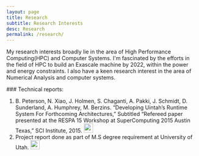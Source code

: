 ```yaml
---
layout: page
title: Research
subtitle: Research Interests
desc: Research
permalink: /research/
---
```


<p>
My research interests broadly lie in the area of High Performance Computing(HPC) and Computer Systems. I'm fascinated by the efforts in the field of HPC to build an Exascale machine by 2022, within the power and energy constraints. I also have a keen research interest in the area of Numerical Analysis and computer systems.
</p>
### Technical reports:
<ol>
  <li>B. Peterson, N. Xiao, J. Holmen, S. Chaganti, A. Pakki, J. Schmidt, D. Sunderland, A. Humphrey, M. Berzins. “Developing Uintah’s Runtime System For Forthcoming Architectures,” Subtitled “Refereed paper presented at the RESPA 15 Workshop at SuperComputing 2015 Austin Texas,” SCI Institute, 2015.
  <a href="{{ site.baseurl }}/assets/files/respa15.pdf" target="_blank">
  <img src="{{ site.baseurl }}/assets/img/pdf.png" style="width:24px;height:24px;">
  </a> </li>

  <li>Project report done as part of M.S degree requirement at University of Utah. 
  <a href="{{ site.baseurl }}/assets/files/report.pdf" target="_blank">
    <img src="{{ site.baseurl }}/assets/img/pdf.png" style="width:24px;height:24px;">
  </a> </li>
</ol>

